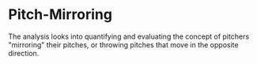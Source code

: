 # Pitch-Mirroring
The analysis looks into quantifying and evaluating the concept of pitchers "mirroring" their pitches, or throwing pitches that move in the opposite direction.
